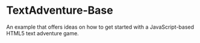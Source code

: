 TextAdventure-Base
==================

An example that offers ideas on how to get started with a JavaScript-based HTML5 text adventure game.
